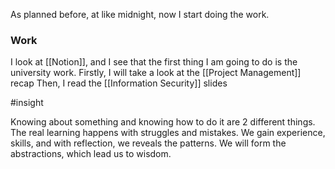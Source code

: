 As planned before, at like midnight, now I start doing the work.
### Work

I look at [[Notion]], and I see that the first thing I am going to do is the university work.
	Firstly, I will take a look at the [[Project Management]] recap
	Then, I read the [[Information Security]] slides

#insight

Knowing about something and knowing how to do it are 2 different things.
The real learning happens with struggles and mistakes.
We gain experience, skills, and with reflection, we reveals the patterns.
We will form the abstractions, which lead us to wisdom.